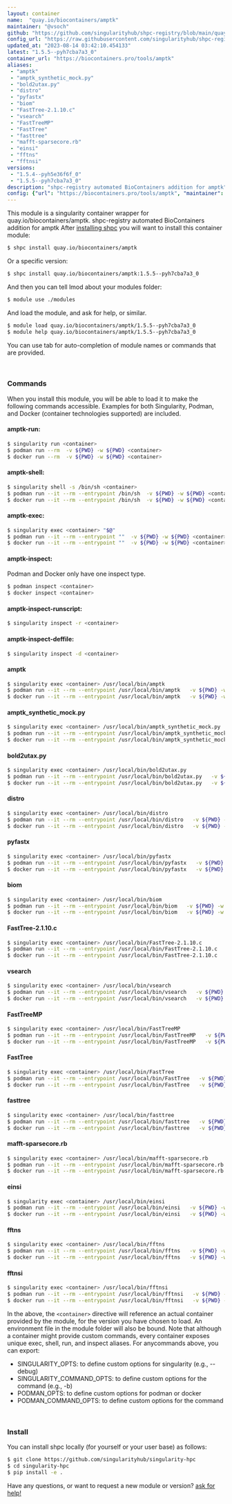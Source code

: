 ```yaml
---
layout: container
name:  "quay.io/biocontainers/amptk"
maintainer: "@vsoch"
github: "https://github.com/singularityhub/shpc-registry/blob/main/quay.io/biocontainers/amptk/container.yaml"
config_url: "https://raw.githubusercontent.com/singularityhub/shpc-registry/main/quay.io/biocontainers/amptk/container.yaml"
updated_at: "2023-08-14 03:42:10.454133"
latest: "1.5.5--pyh7cba7a3_0"
container_url: "https://biocontainers.pro/tools/amptk"
aliases:
 - "amptk"
 - "amptk_synthetic_mock.py"
 - "bold2utax.py"
 - "distro"
 - "pyfastx"
 - "biom"
 - "FastTree-2.1.10.c"
 - "vsearch"
 - "FastTreeMP"
 - "FastTree"
 - "fasttree"
 - "mafft-sparsecore.rb"
 - "einsi"
 - "fftns"
 - "fftnsi"
versions:
 - "1.5.4--pyh5e36f6f_0"
 - "1.5.5--pyh7cba7a3_0"
description: "shpc-registry automated BioContainers addition for amptk"
config: {"url": "https://biocontainers.pro/tools/amptk", "maintainer": "@vsoch", "description": "shpc-registry automated BioContainers addition for amptk", "latest": {"1.5.5--pyh7cba7a3_0": "sha256:23227b0d0a192dde07f6f4f7e8f3ae81a86852ab7a55fed0c3fc6624c2af926b"}, "tags": {"1.5.4--pyh5e36f6f_0": "sha256:483ed2ba22bf02b2c776dba9084e5242d43733bc7a8fe34a75ca54c62a9fd84b", "1.5.5--pyh7cba7a3_0": "sha256:23227b0d0a192dde07f6f4f7e8f3ae81a86852ab7a55fed0c3fc6624c2af926b"}, "docker": "quay.io/biocontainers/amptk", "aliases": {"amptk": "/usr/local/bin/amptk", "amptk_synthetic_mock.py": "/usr/local/bin/amptk_synthetic_mock.py", "bold2utax.py": "/usr/local/bin/bold2utax.py", "distro": "/usr/local/bin/distro", "pyfastx": "/usr/local/bin/pyfastx", "biom": "/usr/local/bin/biom", "FastTree-2.1.10.c": "/usr/local/bin/FastTree-2.1.10.c", "vsearch": "/usr/local/bin/vsearch", "FastTreeMP": "/usr/local/bin/FastTreeMP", "FastTree": "/usr/local/bin/FastTree", "fasttree": "/usr/local/bin/fasttree", "mafft-sparsecore.rb": "/usr/local/bin/mafft-sparsecore.rb", "einsi": "/usr/local/bin/einsi", "fftns": "/usr/local/bin/fftns", "fftnsi": "/usr/local/bin/fftnsi"}}
---
```


This module is a singularity container wrapper for quay.io/biocontainers/amptk.
shpc-registry automated BioContainers addition for amptk
After [installing shpc](#install) you will want to install this container module:


```bash
$ shpc install quay.io/biocontainers/amptk
```

Or a specific version:

```bash
$ shpc install quay.io/biocontainers/amptk:1.5.5--pyh7cba7a3_0
```

And then you can tell lmod about your modules folder:

```bash
$ module use ./modules
```

And load the module, and ask for help, or similar.

```bash
$ module load quay.io/biocontainers/amptk/1.5.5--pyh7cba7a3_0
$ module help quay.io/biocontainers/amptk/1.5.5--pyh7cba7a3_0
```

You can use tab for auto-completion of module names or commands that are provided.

<br>

### Commands

When you install this module, you will be able to load it to make the following commands accessible.
Examples for both Singularity, Podman, and Docker (container technologies supported) are included.

#### amptk-run:

```bash
$ singularity run <container>
$ podman run --rm  -v ${PWD} -w ${PWD} <container>
$ docker run --rm  -v ${PWD} -w ${PWD} <container>
```

#### amptk-shell:

```bash
$ singularity shell -s /bin/sh <container>
$ podman run --it --rm --entrypoint /bin/sh  -v ${PWD} -w ${PWD} <container>
$ docker run --it --rm --entrypoint /bin/sh  -v ${PWD} -w ${PWD} <container>
```

#### amptk-exec:

```bash
$ singularity exec <container> "$@"
$ podman run --it --rm --entrypoint ""  -v ${PWD} -w ${PWD} <container> "$@"
$ docker run --it --rm --entrypoint ""  -v ${PWD} -w ${PWD} <container> "$@"
```

#### amptk-inspect:

Podman and Docker only have one inspect type.

```bash
$ podman inspect <container>
$ docker inspect <container>
```

#### amptk-inspect-runscript:

```bash
$ singularity inspect -r <container>
```

#### amptk-inspect-deffile:

```bash
$ singularity inspect -d <container>
```


#### amptk

```bash
$ singularity exec <container> /usr/local/bin/amptk
$ podman run --it --rm --entrypoint /usr/local/bin/amptk   -v ${PWD} -w ${PWD} <container> -c " $@"
$ docker run --it --rm --entrypoint /usr/local/bin/amptk   -v ${PWD} -w ${PWD} <container> -c " $@"
```


#### amptk_synthetic_mock.py

```bash
$ singularity exec <container> /usr/local/bin/amptk_synthetic_mock.py
$ podman run --it --rm --entrypoint /usr/local/bin/amptk_synthetic_mock.py   -v ${PWD} -w ${PWD} <container> -c " $@"
$ docker run --it --rm --entrypoint /usr/local/bin/amptk_synthetic_mock.py   -v ${PWD} -w ${PWD} <container> -c " $@"
```


#### bold2utax.py

```bash
$ singularity exec <container> /usr/local/bin/bold2utax.py
$ podman run --it --rm --entrypoint /usr/local/bin/bold2utax.py   -v ${PWD} -w ${PWD} <container> -c " $@"
$ docker run --it --rm --entrypoint /usr/local/bin/bold2utax.py   -v ${PWD} -w ${PWD} <container> -c " $@"
```


#### distro

```bash
$ singularity exec <container> /usr/local/bin/distro
$ podman run --it --rm --entrypoint /usr/local/bin/distro   -v ${PWD} -w ${PWD} <container> -c " $@"
$ docker run --it --rm --entrypoint /usr/local/bin/distro   -v ${PWD} -w ${PWD} <container> -c " $@"
```


#### pyfastx

```bash
$ singularity exec <container> /usr/local/bin/pyfastx
$ podman run --it --rm --entrypoint /usr/local/bin/pyfastx   -v ${PWD} -w ${PWD} <container> -c " $@"
$ docker run --it --rm --entrypoint /usr/local/bin/pyfastx   -v ${PWD} -w ${PWD} <container> -c " $@"
```


#### biom

```bash
$ singularity exec <container> /usr/local/bin/biom
$ podman run --it --rm --entrypoint /usr/local/bin/biom   -v ${PWD} -w ${PWD} <container> -c " $@"
$ docker run --it --rm --entrypoint /usr/local/bin/biom   -v ${PWD} -w ${PWD} <container> -c " $@"
```


#### FastTree-2.1.10.c

```bash
$ singularity exec <container> /usr/local/bin/FastTree-2.1.10.c
$ podman run --it --rm --entrypoint /usr/local/bin/FastTree-2.1.10.c   -v ${PWD} -w ${PWD} <container> -c " $@"
$ docker run --it --rm --entrypoint /usr/local/bin/FastTree-2.1.10.c   -v ${PWD} -w ${PWD} <container> -c " $@"
```


#### vsearch

```bash
$ singularity exec <container> /usr/local/bin/vsearch
$ podman run --it --rm --entrypoint /usr/local/bin/vsearch   -v ${PWD} -w ${PWD} <container> -c " $@"
$ docker run --it --rm --entrypoint /usr/local/bin/vsearch   -v ${PWD} -w ${PWD} <container> -c " $@"
```


#### FastTreeMP

```bash
$ singularity exec <container> /usr/local/bin/FastTreeMP
$ podman run --it --rm --entrypoint /usr/local/bin/FastTreeMP   -v ${PWD} -w ${PWD} <container> -c " $@"
$ docker run --it --rm --entrypoint /usr/local/bin/FastTreeMP   -v ${PWD} -w ${PWD} <container> -c " $@"
```


#### FastTree

```bash
$ singularity exec <container> /usr/local/bin/FastTree
$ podman run --it --rm --entrypoint /usr/local/bin/FastTree   -v ${PWD} -w ${PWD} <container> -c " $@"
$ docker run --it --rm --entrypoint /usr/local/bin/FastTree   -v ${PWD} -w ${PWD} <container> -c " $@"
```


#### fasttree

```bash
$ singularity exec <container> /usr/local/bin/fasttree
$ podman run --it --rm --entrypoint /usr/local/bin/fasttree   -v ${PWD} -w ${PWD} <container> -c " $@"
$ docker run --it --rm --entrypoint /usr/local/bin/fasttree   -v ${PWD} -w ${PWD} <container> -c " $@"
```


#### mafft-sparsecore.rb

```bash
$ singularity exec <container> /usr/local/bin/mafft-sparsecore.rb
$ podman run --it --rm --entrypoint /usr/local/bin/mafft-sparsecore.rb   -v ${PWD} -w ${PWD} <container> -c " $@"
$ docker run --it --rm --entrypoint /usr/local/bin/mafft-sparsecore.rb   -v ${PWD} -w ${PWD} <container> -c " $@"
```


#### einsi

```bash
$ singularity exec <container> /usr/local/bin/einsi
$ podman run --it --rm --entrypoint /usr/local/bin/einsi   -v ${PWD} -w ${PWD} <container> -c " $@"
$ docker run --it --rm --entrypoint /usr/local/bin/einsi   -v ${PWD} -w ${PWD} <container> -c " $@"
```


#### fftns

```bash
$ singularity exec <container> /usr/local/bin/fftns
$ podman run --it --rm --entrypoint /usr/local/bin/fftns   -v ${PWD} -w ${PWD} <container> -c " $@"
$ docker run --it --rm --entrypoint /usr/local/bin/fftns   -v ${PWD} -w ${PWD} <container> -c " $@"
```


#### fftnsi

```bash
$ singularity exec <container> /usr/local/bin/fftnsi
$ podman run --it --rm --entrypoint /usr/local/bin/fftnsi   -v ${PWD} -w ${PWD} <container> -c " $@"
$ docker run --it --rm --entrypoint /usr/local/bin/fftnsi   -v ${PWD} -w ${PWD} <container> -c " $@"
```



In the above, the `<container>` directive will reference an actual container provided
by the module, for the version you have chosen to load. An environment file in the
module folder will also be bound. Note that although a container
might provide custom commands, every container exposes unique exec, shell, run, and
inspect aliases. For anycommands above, you can export:

 - SINGULARITY_OPTS: to define custom options for singularity (e.g., --debug)
 - SINGULARITY_COMMAND_OPTS: to define custom options for the command (e.g., -b)
 - PODMAN_OPTS: to define custom options for podman or docker
 - PODMAN_COMMAND_OPTS: to define custom options for the command

<br>

### Install

You can install shpc locally (for yourself or your user base) as follows:

```bash
$ git clone https://github.com/singularityhub/singularity-hpc
$ cd singularity-hpc
$ pip install -e .
```

Have any questions, or want to request a new module or version? [ask for help!](https://github.com/singularityhub/singularity-hpc/issues)